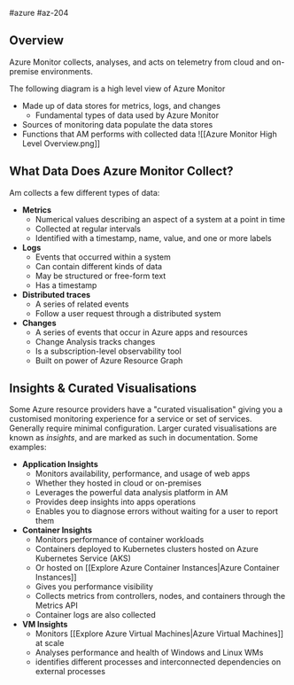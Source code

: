 #azure #az-204 

## Overview
Azure Monitor collects, analyses, and acts on telemetry from cloud and on-premise environments.

The following diagram is a high level view of Azure Monitor
- Made up of data stores for metrics, logs, and changes
	- Fundamental types of data used by Azure Monitor
- Sources of monitoring data populate the data stores
- Functions that AM performs with collected data
![[Azure Monitor High Level Overview.png]]

## What Data Does Azure Monitor Collect?
Am collects a few different types of data:
- __Metrics__
	- Numerical values describing an aspect of a system at a point in time
	- Collected at regular intervals
	- Identified with a timestamp, name, value, and one or more labels
- __Logs__
	- Events that occurred within a system
	- Can contain different kinds of data
	- May be structured or free-form text
	- Has a timestamp
- __Distributed traces__
	- A series of related events
	- Follow a user request through a distributed system
- __Changes__
	- A series of events that occur in Azure apps and resources
	- Change Analysis tracks changes
	- Is a subscription-level observability tool
	- Built on power of Azure Resource Graph

## Insights & Curated Visualisations
Some Azure resource providers have a "curated visualisation" giving you a customised monitoring experience for a service or set of services.
Generally require minimal configuration.
Larger curated visualisations are known as *insights*, and are marked as such in documentation.
Some examples:
- __Application Insights__
	- Monitors availability, performance, and usage of web apps
	- Whether they hosted in cloud or on-premises
	- Leverages the powerful data analysis platform in AM
	- Provides deep insights into apps operations
	- Enables you to diagnose errors without waiting for a user to report them
- __Container Insights__
	- Monitors performance of container workloads
	- Containers deployed to Kubernetes clusters hosted on Azure Kubernetes Service (AKS)
	- Or hosted on [[Explore Azure Container Instances|Azure Container Instances]]
	- Gives you performance visibility
	- Collects metrics from controllers, nodes, and containers through the Metrics API
	- Container logs are also collected
- __VM Insights__
	- Monitors [[Explore Azure Virtual Machines|Azure Virtual Machines]] at scale
	- Analyses performance and health of Windows and Linux WMs
	- identifies different processes and interconnected dependencies on external processes